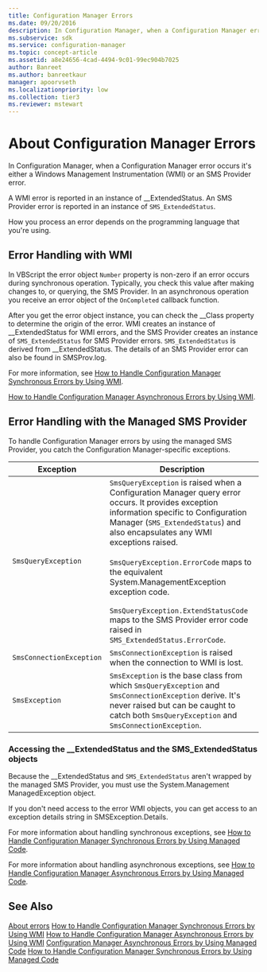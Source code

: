 ```yaml
---
title: Configuration Manager Errors
ms.date: 09/20/2016
description: In Configuration Manager, when a Configuration Manager error occurs it's either a Windows Management Instrumentation (WMI) or an SMS Provider error.
ms.subservice: sdk
ms.service: configuration-manager
ms.topic: concept-article
ms.assetid: a8e24656-4cad-4494-9c01-99ec904b7025
author: Banreet
ms.author: banreetkaur
manager: apoorvseth
ms.localizationpriority: low
ms.collection: tier3
ms.reviewer: mstewart
---
```

# About Configuration Manager Errors
In Configuration Manager, when a Configuration Manager error occurs it's either a Windows Management Instrumentation (WMI) or an SMS Provider error.

 A WMI error is reported in an instance of __ExtendedStatus. An SMS Provider error is reported in an instance of `SMS_ExtendedStatus`.

 How you process an error depends on the programming language that you're using.

## Error Handling with WMI
 In VBScript the error object `Number` property is non-zero if an error occurs during synchronous operation. Typically, you check this value after making changes to, or querying, the SMS Provider. In an asynchronous operation you receive an error object of the `OnCompleted` callback function.

 After you get the error object instance, you can check the __Class property to determine the origin of the error. WMI creates an instance of \__ExtendedStatus for WMI errors, and the SMS Provider creates an instance of `SMS_ExtendedStatus` for SMS Provider errors. `SMS_ExtendedStatus` is derived from \__ExtendedStatus. The details of an SMS Provider error can also be found in SMSProv.log.

 For more information, see [How to Handle Configuration Manager Synchronous Errors by Using WMI](../../../develop/core/understand/how-to-handle-configuration-manager-synchronous-errors-by-using-wmi.md).

 [How to Handle Configuration Manager Asynchronous Errors by Using WMI](../../../develop/core/understand/how-to-handle-configuration-manager-asynchronous-errors-by-using-wmi.md).

## Error Handling with the Managed SMS Provider
 To handle Configuration Manager errors by using the managed SMS Provider, you catch the Configuration Manager-specific exceptions.

|Exception|Description|
|---------------|-----------------|
|`SmsQueryException`|`SmsQueryException` is raised when a Configuration Manager query error occurs. It provides exception information specific to Configuration Manager (`SMS_ExtendedStatus`) and also encapsulates any WMI exceptions raised.<br /><br /> `SmsQueryException.ErrorCode` maps to the equivalent System.ManagementException exception code.<br /><br /> `SmsQueryException.ExtendStatusCode` maps to the SMS Provider error code raised in `SMS_ExtendedStatus.ErrorCode`.|
|`SmsConnectionException`|`SmsConnectionException` is raised when the connection to WMI is lost.|
|`SmsException`|`SmsException` is the base class from which `SmsQueryException` and `SmsConnectionException` derive. It's never raised but can be caught to catch both `SmsQueryException` and `SmsConnectionException`.|

### Accessing the __ExtendedStatus and the SMS_ExtendedStatus objects
 Because the __ExtendedStatus and `SMS_ExtendedStatus` aren't wrapped by the managed SMS Provider, you must use the System.Management ManagedException object.

 If you don't need access to the error WMI objects, you can get access to an exception details string in SMSException.Details.

 For more information about handling synchronous exceptions, see [How to Handle Configuration Manager Synchronous Errors by Using Managed Code](../../../develop/core/understand/how-to-handle-configuration-manager-synchronous-errors-by-using-managed-code.md).

 For more information about handling asynchronous exceptions, see [How to Handle Configuration Manager Asynchronous Errors by Using Managed Code](../../../develop/core/understand/how-to-handle-configuration-manager-asynchronous-errors-by-using-managed-code.md).

## See Also
 [About errors](about-configuration-manager-errors.md)
 [How to Handle Configuration Manager Synchronous Errors by Using WMI](../../../develop/core/understand/how-to-handle-configuration-manager-synchronous-errors-by-using-wmi.md)
 [How to Handle Configuration Manager Asynchronous Errors by Using WMI](../../../develop/core/understand/how-to-handle-configuration-manager-asynchronous-errors-by-using-wmi.md)
 [Configuration Manager Asynchronous Errors by Using Managed Code](../../../develop/core/understand/how-to-handle-configuration-manager-asynchronous-errors-by-using-managed-code.md)
 [How to Handle Configuration Manager Synchronous Errors by Using Managed Code](../../../develop/core/understand/how-to-handle-configuration-manager-synchronous-errors-by-using-managed-code.md)

